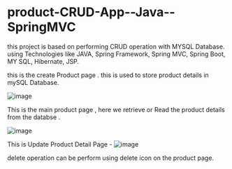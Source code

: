 # product-CRUD-App--Java--SpringMVC
this project is based on performing CRUD operation with MYSQL Database. using Technologies like JAVA, Spring Framework, Spring MVC, Spring Boot, MY SQL, Hibernate, JSP.

this is the create Product page . this is used to store product details in mySQL Database.

![image](https://github.com/user-attachments/assets/91a81eb4-019a-45be-958b-cf50b0ed3407)


This is the main product page , here we retrieve or Read the product details from the databse .

![image](https://github.com/user-attachments/assets/f105d9c3-2190-497a-8c4a-beacec0ccd44)

This is Update Product Detail Page -
![image](https://github.com/user-attachments/assets/596af2c9-619c-4982-9713-bff74c24b077)

delete operation can be perform using delete icon on the product page.

